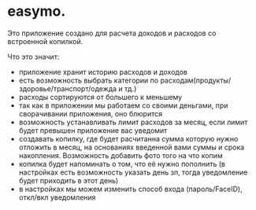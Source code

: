 # easymo.
 
Это приложение создано для расчета доходов и расходов со встроенной копилкой.
 
Что это значит:
 - приложение хранит историю расходов и доходов
 - есть возможность выбрать категории по расходам(продукты/здоровье/транспорт/одежда и тд.)
 - расходы сортируются от большего к меньшему
 - так как в приложении мы работаем со своими деньгами, при сворачивании приложения, оно блюрится
 - возможность устанавливать лимит расходов за месяц, если лимит будет превышен приложение вас уведомит
 - создавать копилку, где будет расчитанна сумма которую нужно отложить в месяц, на основаниях введенной вами суммы и срока накопления. Возможность добавить фото того на что копим
 - копилка будет напоминать о том, что её нужно пополнить (в настройках есть возможность указать день зп, тогда уведомление будет приходить в этот день)
 - в настройках мы можем изменить способ входа (пароль/FaceID),
 откл/вкл уведомления
